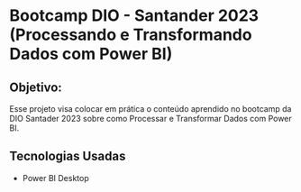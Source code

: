 # Bootcamp DIO - Santander 2023 (Processando e Transformando Dados com Power BI)


## **Objetivo:**

Esse projeto visa colocar em prática o conteúdo aprendido no bootcamp da DIO Santader 2023 sobre como   Processar e Transformar Dados com Power BI.

## Tecnologias Usadas

- Power BI Desktop



